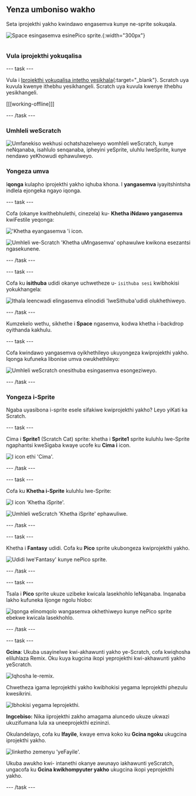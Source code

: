 ## Yenza umboniso wakho

<div style="display: flex; flex-wrap: wrap">
<div style="flex-basis: 200px; flex-grow: 1; margin-right: 15px;">
Seta iprojekthi yakho kwindawo engasemva kunye ne-sprite sokuqala. 
</div>
<div>

![Space esingasemva esinePico sprite.](images/backdrop-step.png){:width="300px"}

</div>
</div>

### Vula iprojekthi yokuqalisa

--- task ---

Vula i [Iprojekthi yokuqalisa intetho yesikhala](https://scratch.mit.edu/projects/582213331/editor){:target="_blank"}. Scratch uya kuvula kwenye ithebhu yesikhangeli. Scratch uya kuvula kwenye ithebhu yesikhangeli.

[[[working-offline]]]

--- /task ---

### Umhleli weScratch

![Umfanekiso wekhusi ochatshazelweyo womhleli weScratch, kunye neNqanaba, isahlulo senqanaba, ipheyini yeSprite, uluhlu lweSprite, kunye nendawo yeKhowudi ephawulweyo.](images/scratch-interface.png)

### Yongeza umva

I**qonga** kulapho iprojekthi yakho iqhuba khona. I **yangasemva** iyayitshintsha indlela ejongeka ngayo iqonga.

--- task ---

Cofa (okanye kwithebhulethi, cinezela) ku- **Khetha iNdawo yangasemva** kwiFestile yeqonga:

!['Khetha eyangasemva 'i icon.](images/backdrop-button.png)

![Umhleli we-Scratch 'Khetha uMngasemva' ophawulwe kwikona esezantsi ngasekunene.](images/choose-a-backdrop.png)

--- /task ---

--- task ---

Cofa ku **isithuba** udidi okanye uchwetheze u- `isithuba sesi` kwibhokisi yokukhangela:

![Ithala leencwadi elingasemva elinodidi 'lweSithuba'udidi olukhethiweyo.](images/space-backdrops.png)

--- /task ---

Kumzekelo wethu, sikhethe i **Space** ngasemva, kodwa khetha i-backdrop oyithanda kakhulu.

--- task ---

Cofa kwindawo yangasemva oyikhethileyo ukuyongeza kwiprojekthi yakho. Iqonga kufuneka libonise umva owukhethileyo:

![Umhleli weScratch onesithuba esingasemva esongeziweyo.](images/inserted-backdrop.png)

--- /task ---

### Yongeza i-Sprite

Ngaba uyasibona i-sprite esele sifakiwe kwiprojekthi yakho? Leyo yiKati ka Scratch.

--- task ---

Cima i **Sprite1** (Scratch Cat) sprite: khetha i **Sprite1** sprite kuluhlu lwe-Sprite ngaphantsi kweSigaba kwaye ucofe ku **Cima i** icon.

![I icon ethi 'Cima'.](images/delete-sprite.png)

--- /task ---

--- task ---

Cofa ku **Khetha i-Sprite** kuluhlu lwe-Sprite:

![I icon 'Khetha iSprite'.](images/sprite-button.png)

![Umhleli weScratch 'Khetha iSprite' ephawuliwe.](images/choose-a-sprite.png)

--- /task ---

--- task ---

Khetha i **Fantasy** udidi. Cofa ku **Pico** sprite ukubongeza kwiprojekthi yakho.

![Udidi lwe'Fantasy' kunye nePico sprite.](images/fantasy-pico.png)

--- /task ---

--- task ---

Tsala i **Pico** sprite ukuze uzibeke kwicala lasekhohlo leNqanaba. Inqanaba lakho kufuneka lijonge ngolu hlobo:

![Iqonga elinomqolo wangasemva okhethiweyo kunye nePico sprite ebekwe kwicala lasekhohlo.](images/pico-on-stage.png)

--- /task ---

--- task ---

**Gcina**: Ukuba usayinelwe kwi-akhawunti yakho ye-Scratch, cofa kwiqhosha eliluhlaza Remix. Oku kuya kugcina ikopi yeprojekthi kwi-akhawunti yakho yeScratch.

![Iqhosha le-remix.](images/remix-button.png)

Chwetheza igama leprojekthi yakho kwibhokisi yegama leprojekthi phezulu kwesikrini.

![Ibhokisi yegama leprojekthi.](images/project-name.png)

**Ingcebiso:** Nika iiprojekthi zakho amagama aluncedo ukuze ukwazi ukuzifumana lula xa uneeprojekthi ezininzi.

Okulandelayo, cofa ku **Ifayile**, kwaye emva koko ku **Gcina ngoku** ukugcina iprojekthi yakho.

![Iinketho zemenyu 'yeFayile'.](images/file-menu.png)

Ukuba awukho kwi- intanethi okanye awunayo iakhawunti yeScratch, ungacofa ku **Gcina kwikhompyuter yakho** ukugcina ikopi yeprojekthi yakho.

--- /task ---


